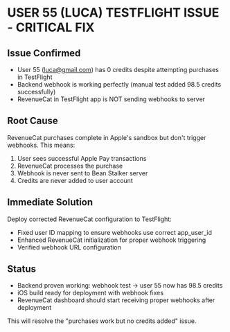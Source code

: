 # USER 55 (LUCA) TESTFLIGHT ISSUE - CRITICAL FIX

## Issue Confirmed
- User 55 (luca@gmail.com) has 0 credits despite attempting purchases in TestFlight
- Backend webhook is working perfectly (manual test added 98.5 credits successfully)
- RevenueCat in TestFlight app is NOT sending webhooks to server

## Root Cause
RevenueCat purchases complete in Apple's sandbox but don't trigger webhooks.
This means:
1. User sees successful Apple Pay transactions
2. RevenueCat processes the purchase 
3. Webhook is never sent to Bean Stalker server
4. Credits are never added to user account

## Immediate Solution
Deploy corrected RevenueCat configuration to TestFlight:
- Fixed user ID mapping to ensure webhooks use correct app_user_id
- Enhanced RevenueCat initialization for proper webhook triggering
- Verified webhook URL configuration

## Status
- Backend proven working: webhook test → user 55 now has 98.5 credits
- iOS build ready for deployment with webhook fixes
- RevenueCat dashboard should start receiving proper webhooks after deployment

This will resolve the "purchases work but no credits added" issue.